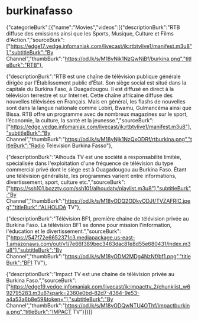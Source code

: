 # burkinafasso
{"categorieBurk":[{"name":"Movies","videos":[{"descriptionBurk":"RTB diffuse des emissions ainsi que les Sports, Musique, Culture et Films d'Action.","sourceBurk":["https://edge17.vedge.infomaniak.com/livecast/ik:rtbtvlive1/manifest.m3u8"],"subtitleBurk":"By Channel","thumbBurk":"https://od.lk/s/M18yNjk1NzQwNjBf/burkina.png","titleBurk":"RTB"},

{"descriptionBurk":"RTB est une chaîne de télévision publique générale dirigée par l’Établissement public d’État. Son siège social est situé dans la capitale du Burkina Faso, à Ouagadougou. Il est diffusé en direct à la télévision terrestre et sur Internet. Cette chaîne africaine diffuse des nouvelles télévisées en Français. Mais en général, les flashs de nouvelles sont dans la langue nationale comme Lobiri, Bwamu, Gulmancéma ainsi que Bissa. RTB offre un programme avec de nombreux magazines sur le sport, l’économie, la culture, la santé et la jeunesse.","sourceBurk":["https://edge.vedge.infomaniak.com/livecast/ik:rtbtvlive1/manifest.m3u8"],"subtitleBurk":"By Channel","thumbBurk":"https://od.lk/s/M18yNjk1NzQxODRf/rtburkina.png","titleBurk":"Radio Television Burkina Fasso"},

{"descriptionBurk":"Alhouda TV est une société à responsabilité limitée, spécialisée dans l'exploitation d'une fréquence de télévision du type commercial privé dont le siège est à Ouagadougou au Burkina Faso. Étant une télévision généraliste, les programmes varient entre informations, divertissement, sport, culture etc.","sourceBurk":["https://ssh101.bozztv.com/ssh101/alhoudatv/playlist.m3u8"],"subtitleBurk":"By Channel","thumbBurk":"https://od.lk/s/M18yODQ2ODkyODJf/TVZAFRIC.jpeg","titleBurk":"ALHOUDA TV"},

{"descriptionBurk":"Télévision BF1, première chaine de télévision privée au Burkina Faso. La télévision BF1 se donne pour mission l'information, l'éducation et le divertissement.","sourceBurk":["https://547f72e6652371c3.mediapackage.us-east-1.amazonaws.com/out/v1/7e66f389bec3463dac81e8d55e680431/index.m3u8"],"subtitleBurk":"By Channel","thumbBurk":"https://od.lk/s/M18yODM2MDg4NzNf/bf1.png","titleBurk":"BF1 TV"},

{"descriptionBurk":"Impact TV est une chaine de télévision privée au Burkina Faso.","sourceBurk":["https://edge19.vedge.infomaniak.com/livecast/ik:impacttv_2/chunklist_w692795283.m3u8?spark=2360e0bd-82d7-4364-9e53-a4a53a6b8e59&token="],"subtitleBurk":"By Channel","thumbBurk":"https://od.lk/s/M18yODQwNTU4OThf/impactburkina.png","titleBurk":"IMPACT TV"}]}]}

